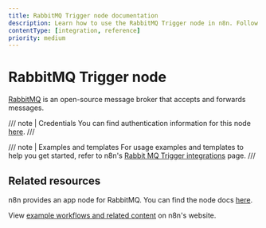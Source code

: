 ```yaml
---
title: RabbitMQ Trigger node documentation
description: Learn how to use the RabbitMQ Trigger node in n8n. Follow technical documentation to integrate RabbitMQ Trigger node into your workflows.
contentType: [integration, reference]
priority: medium
---
```


# RabbitMQ Trigger node

[RabbitMQ](https://www.rabbitmq.com) is an open-source message broker that accepts and forwards messages.

/// note | Credentials
You can find authentication information for this node [here](/integrations/builtin/credentials/rabbitmq.md).
///

/// note | Examples and templates
For usage examples and templates to help you get started, refer to n8n's [Rabbit MQ Trigger integrations](https://n8n.io/integrations/rabbitmq-trigger/) page.
///

## Related resources

n8n provides an app node for RabbitMQ. You can find the node docs [here](/integrations/builtin/app-nodes/n8n-nodes-base.rabbitmq.md).

View [example workflows and related content](https://n8n.io/integrations/rabbitmq-trigger/) on n8n's website.

